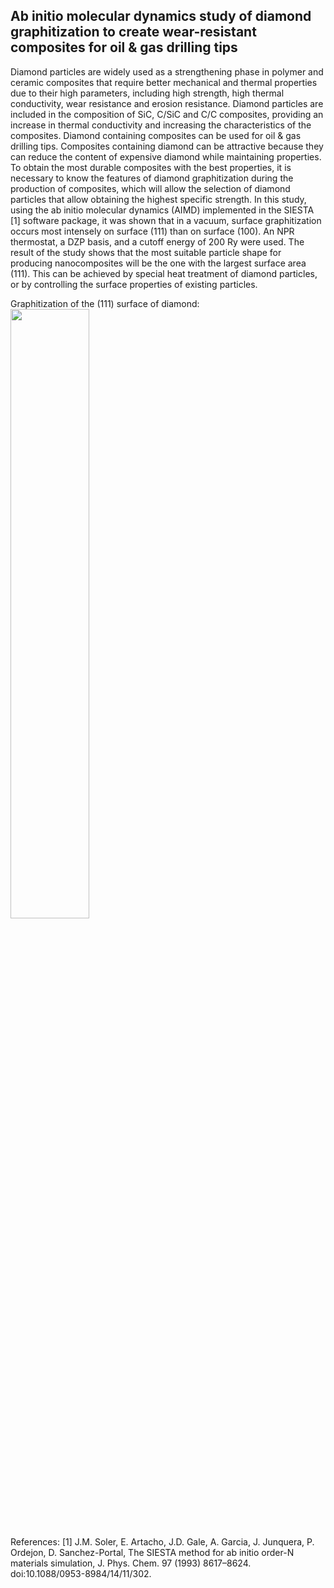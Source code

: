 <h2>Ab initio molecular dynamics study of diamond graphitization to create wear-resistant composites for oil & gas drilling tips</h2>
Diamond particles are widely used as a strengthening phase in polymer and ceramic composites that require better mechanical and thermal properties due to their high parameters, including high strength, high thermal conductivity, wear resistance and erosion resistance. Diamond particles are included in the composition of SiC, C/SiC and C/C composites, providing an increase in thermal conductivity and increasing the characteristics of the composites. Diamond containing composites can be used for oil & gas drilling tips. Composites containing diamond can be attractive because they can reduce the content of expensive diamond while maintaining properties. To obtain the most durable composites with the best properties, it is necessary to know the features of diamond graphitization during the production of composites, which will allow the selection of diamond particles that allow obtaining the highest specific strength. In this study, using the ab initio molecular dynamics (AIMD) implemented in the SIESTA [1] software package, it was shown that in a vacuum, surface graphitization occurs most intensely on surface (111) than on surface (100). An NPR thermostat, a DZP basis, and a cutoff energy of 200 Ry were used. The result of the study shows that the most suitable particle shape for producing nanocomposites will be the one with the largest surface area (111). This can be achieved by special heat treatment of diamond particles, or by controlling the surface properties of existing particles.

Graphitization of the (111) surface of diamond:
</br>
<img src="https://github.com/mxm2/MoS2_hydrogen/blob/main/RSS.bmp" width=50% height=50%>

References:
[1]	J.M. Soler, E. Artacho, J.D. Gale, A. Garcia, J. Junquera, P. Ordejon, D. Sanchez-Portal, The SIESTA method for ab initio order-N materials simulation, J. Phys. Chem. 97 (1993) 8617–8624. doi:10.1088/0953-8984/14/11/302.
